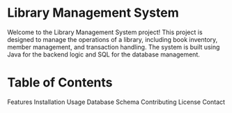# Library Management System
Welcome to the Library Management System project! This project is designed to manage the operations of a library, including book inventory, member management, and transaction handling. The system is built using Java for the backend logic and SQL for the database management.

# Table of Contents

  Features
  Installation
  Usage
  Database Schema
  Contributing
  License
  Contact
